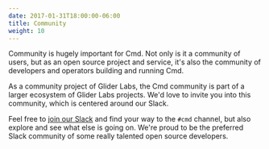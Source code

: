 ```yaml
---
date: 2017-01-31T18:00:00-06:00
title: Community
weight: 10
---
```

Community is hugely important for Cmd. Not only is it a community of users, but
as an open source project and service, it's also the community of developers and operators building and running Cmd.

As a community project of Glider Labs, the Cmd community is part of a larger
ecosystem of Glider Labs projects. We'd love to invite you into this community,
which is centered around our Slack.

Feel free to [join our Slack](http://slack.gliderlabs.com/) and find your way to the `#cmd` channel, but also
explore and see what else is going on. We're proud to be the preferred Slack
community of some really talented open source developers.
